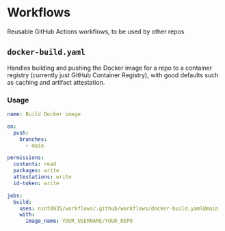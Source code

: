 # Workflows
Reusable GitHub Actions workflows, to be used by other repos

## `docker-build.yaml`

Handles building and pushing the Docker image for a repo to a container registry (currently just GitHub Container Registry), with good defaults such as caching and artifact attestation.

### Usage

```yaml
name: Build Docker image

on:
  push:
    branches:
      - main

permissions:
  contents: read
  packages: write
  attestations: write
  id-token: write

jobs:
  build:
    uses: nint8835/workflows/.github/workflows/docker-build.yaml@main
    with:
      image_name: YOUR_USERNAME/YOUR_REPO
```
